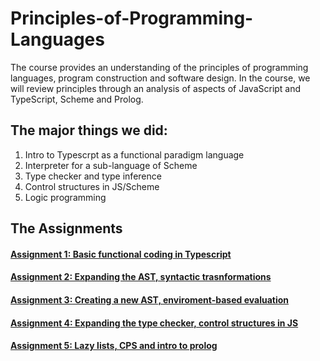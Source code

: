 # Principles-of-Programming-Languages

The course provides an understanding of the principles of programming languages, program construction and software design. In the course, we will review principles through an analysis of aspects of JavaScript and TypeScript, Scheme and Prolog.

## The major things we did:
1. Intro to Typescrpt as a functional paradigm language
2. Interpreter for a sub-language of Scheme
3. Type checker and type inference
4. Control structures in JS/Scheme
5. Logic programming

## The Assignments

#### [Assignment 1: Basic functional coding in Typescript](https://www.cs.bgu.ac.il/~ppl202/wiki.files/assignments/assignment1/PPL_2020_Assignment_1.pdf)
#### [Assignment 2: Expanding the AST, syntactic trasnformations](https://www.cs.bgu.ac.il/~ppl202/wiki.files/assignments/Assignment_2.pdf)
#### [Assignment 3: Creating a new AST, enviroment-based evaluation](https://www.cs.bgu.ac.il/~ppl202/wiki.files/hw3-202%20(5)_.pdf)
#### [Assignment 4: Expanding the type checker, control structures in JS](https://www.cs.bgu.ac.il/~ppl202/wiki.files/assignments/assignment4.pdf)
#### [Assignment 5: Lazy lists, CPS and intro to prolog](https://www.cs.bgu.ac.il/~ppl202/wiki.files/assignments/Assignment_5.pdf)

